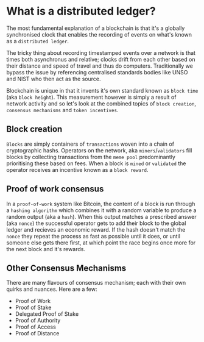 # What is a distributed ledger?

The most fundamental explanation of a blockchain is that it's a globally synchronised clock that enables the recording of events on what's known as a `distributed ledger`.

The tricky thing about recording timestamped events over a network is that times both asynchronus and relative; clocks drift from each other based on their distance and speed of travel and thus do computers. Traditionally we bypass the issue by referencing centralised standards bodies like UNSO and NIST who then act as the source.

Blockchain is unique in that it invents it's own standard known as `block time` (aka `block height`). This measurement however is simply a result of network activity and so let's look at the combined topics of `block creation`, `consensus mechanisms` and `token incentives`.

## Block creation

`Blocks` are simply containers of `transactions` woven into a chain of cryptographic hashs. Operators on the network, aka `miners`/`validators` fill blocks by collecting transactions from the `meme pool` predominantly prioritising these based on fees. When a block is `mined` or `validated` the operator receives an incentive known as a `block reward`.

## Proof of work consensus

In a `proof-of-work` system like Bitcoin, the content of a block is run through a `hashing algorithm` which combines it with a random variable to produce a random output (aka a `hash`). When this output matches a prescribed answer (aka `nonce`) the successful operator gets to add their block to the global ledger and recieves an economic reward. If the hash doesn't match the `nonce` they repeat the process as fast as possible until it does, or until someone else gets there first, at which point the race begins once more for the next block and it's rewards.

## Other Consensus Mechanisms

There are many flavours of consensus mechanism; each with their own quirks and nuances. Here are a few:

- Proof of Work
- Proof of Stake
- Delegated Proof of Stake
- Proof of Authority
- Proof of Access
- Proof of Distance
